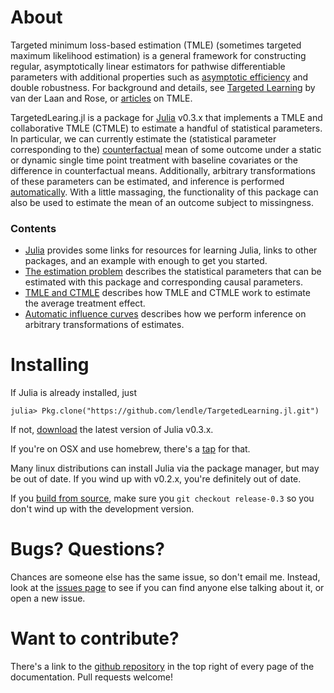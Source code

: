 # About

Targeted minimum loss-based estimation (TMLE) (sometimes targeted maximum likelihood estimation) is a general framework for constructing regular, asymptotically linear estimators for pathwise differentiable parameters with additional properties such as [asymptotic efficiency](https://en.wikipedia.org/wiki/Efficiency_%28statistics%29#Asymptotic_efficiency) and double robustness. For background and details, see [Targeted Learning](https://www.springer.com/statistics/statistical+theory+and+methods/book/978-1-4419-9781-4) by van der Laan and Rose, or [articles](http://scholar.google.com/scholar?q=targeted+estimation+tmle) on TMLE.

TargetedLearing.jl is a package for [Julia](http://julialang.org) v0.3.x that implements a TMLE and collaborative TMLE (CTMLE) to estimate a handful of statistical parameters. In particular, we can currently estimate the (statistical parameter corresponding to the) [counterfactual](https://en.wikipedia.org/wiki/Rubin_causal_model) mean of some outcome under a static or dynamic single time point treatment with baseline covariates or the difference in counterfactual means. Additionally, arbitrary transformations of these parameters can be estimated, and inference is performed [automatically](user-guide/influencecurves.md).  With a little massaging, the functionality of this package can also be used to estimate the mean of an outcome subject to missingness.

### Contents

* [Julia](user-guide/julia.md) provides some links for resources for learning Julia, links to other packages, and an example with enough to get you started.
* [The estimation problem](user-guide/estimation.md) describes the statistical parameters that can be estimated with this package and corresponding causal parameters.
* [TMLE and CTMLE](user-guide/ctmle.md) describes how TMLE and CTMLE work to estimate the average treatment effect.
* [Automatic influence curves](user-guide/influencecurves.md) describes how we perform inference on arbitrary transformations of estimates.

# Installing

If Julia is already installed, just
```jlcon
julia> Pkg.clone("https://github.com/lendle/TargetedLearning.jl.git")
```

If not, [download](http://julialang.org/downloads/) the latest version of Julia v0.3.x.

If you're on OSX and use homebrew, there's a [tap](https://github.com/staticfloat/homebrew-julia#homebrew-julia) for that.

Many linux distributions can install Julia via the package manager, but may be out of date. If you wind up with v0.2.x, you're definitely out of date.

If you [build from source](https://github.com/julialang/julia#source-download-and-compilation), make sure you `git checkout release-0.3` so you don't wind up with the development version.

# Bugs? Questions?

Chances are someone else has the same issue, so don't email me. Instead, look at the [issues page](https://github.com/lendle/TargetedLearning.jl/issues) to see if you can find anyone else talking about it, or open a new issue.

# Want to contribute?

There's a link to the [github repository](https://github.com/lendle/TargetedLearning.jl/) in the top right of every page of the documentation. Pull requests welcome!

